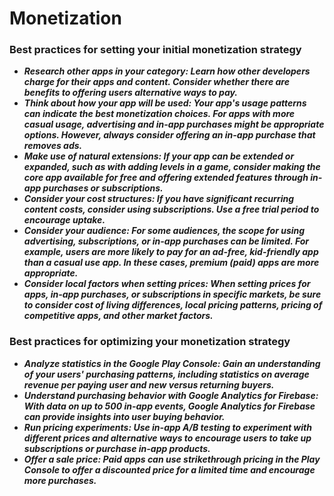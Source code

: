 # Monetization

### Best practices for setting your initial monetization strategy

- ***Research other apps in your category: Learn how other developers charge for their apps and content. Consider whether there are benefits to offering users alternative ways to pay.***
- ***Think about how your app will be used: Your app's usage patterns can indicate the best monetization choices. For apps with more casual usage, advertising and in-app purchases might be appropriate options. However, always consider offering an in-app purchase that removes ads.***
- ***Make use of natural extensions: If your app can be extended or expanded, such as with adding levels in a game, consider making the core app available for free and offering extended features through in-app purchases or subscriptions.***
- ***Consider your cost structures: If you have significant recurring content costs, consider using subscriptions. Use a free trial period to encourage uptake.***
- ***Consider your audience: For some audiences, the scope for using advertising, subscriptions, or in-app purchases can be limited. For example, users are more likely to pay for an ad-free, kid-friendly app than a casual use app. In these cases, premium (paid) apps are more appropriate.***
- ***Consider local factors when setting prices: When setting prices for apps, in-app purchases, or subscriptions in specific markets, be sure to consider cost of living differences, local pricing patterns, pricing of competitive apps, and other market factors.***

### Best practices for optimizing your monetization strategy

- ***Analyze statistics in the Google Play Console: Gain an understanding of your users' purchasing patterns, including statistics on average revenue per paying user and new versus returning buyers.***
- ***Understand purchasing behavior with Google Analytics for Firebase: With data on up to 500 in-app events, Google Analytics for Firebase can provide insights into user buying behavior.***
- ***Run pricing experiments: Use in-app A/B testing to experiment with different prices and alternative ways to encourage users to take up subscriptions or purchase in-app products.***
- ***Offer a sale price: Paid apps can use strikethrough pricing in the Play Console to offer a discounted price for a limited time and encourage more purchases.***
